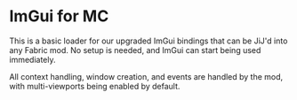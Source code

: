 # ImGui for MC

This is a basic loader for our upgraded ImGui bindings that can be JiJ'd into any Fabric mod. No setup is needed, and ImGui can start being used immediately.

All context handling, window creation, and events are handled by the mod, with multi-viewports being enabled by default.